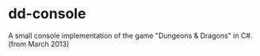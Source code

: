 # dd-console
A small console implementation of the game "Dungeons &amp; Dragons" in C#. (from March 2013)
